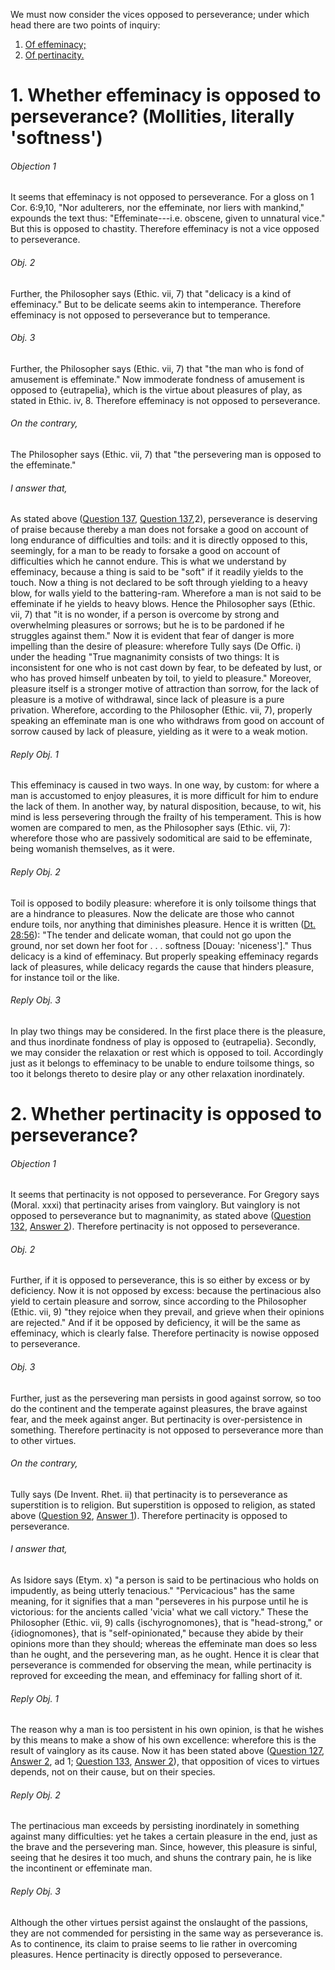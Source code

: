 We must now consider the vices opposed to perseverance; under which head there are two points of inquiry:  

1. [ Of effeminacy;](#1.%20Whether%20effeminacy%20is%20opposed%20to%20perseverance?%20(Mollities,%20literally%20'softness'))
2. [ Of pertinacity.](#2.%20Whether%20pertinacity%20is%20opposed%20to%20perseverance?)



# 1. Whether effeminacy is opposed to perseverance? (Mollities, literally 'softness')

###### Objection 1
It seems that effeminacy is not opposed to perseverance. For a gloss on 1 Cor. 6:9,10, "Nor adulterers, nor the effeminate, nor liers with mankind," expounds the text thus: "Effeminate---i.e. obscene, given to unnatural vice." But this is opposed to chastity. Therefore effeminacy is not a vice opposed to perseverance.

###### Obj. 2
Further, the Philosopher says (Ethic. vii, 7) that "delicacy is a kind of effeminacy." But to be delicate seems akin to intemperance. Therefore effeminacy is not opposed to perseverance but to temperance.  

###### Obj. 3
Further, the Philosopher says (Ethic. vii, 7) that "the man who is fond of amusement is effeminate." Now immoderate fondness of amusement is opposed to {eutrapelia}, which is the virtue about pleasures of play, as stated in Ethic. iv, 8. Therefore effeminacy is not opposed to perseverance.  

###### On the contrary,
The Philosopher says (Ethic. vii, 7) that "the persevering man is opposed to the effeminate."  

###### I answer that,
As stated above ([Question 137](137.%20Perseverance.md), [Question 137](137.%20Perseverance.md),2), perseverance is deserving of praise because thereby a man does not forsake a good on account of long endurance of difficulties and toils: and it is directly opposed to this, seemingly, for a man to be ready to forsake a good on account of difficulties which he cannot endure. This is what we understand by effeminacy, because a thing is said to be "soft" if it readily yields to the touch. Now a thing is not declared to be soft through yielding to a heavy blow, for walls yield to the battering-ram. Wherefore a man is not said to be effeminate if he yields to heavy blows. Hence the Philosopher says (Ethic. vii, 7) that "it is no wonder, if a person is overcome by strong and overwhelming pleasures or sorrows; but he is to be pardoned if he struggles against them." Now it is evident that fear of danger is more impelling than the desire of pleasure: wherefore Tully says (De Offic. i) under the heading "True magnanimity consists of two things: It is inconsistent for one who is not cast down by fear, to be defeated by lust, or who has proved himself unbeaten by toil, to yield to pleasure." Moreover, pleasure itself is a stronger motive of attraction than sorrow, for the lack of pleasure is a motive of withdrawal, since lack of pleasure is a pure privation. Wherefore, according to the Philosopher (Ethic. vii, 7), properly speaking an effeminate man is one who withdraws from good on account of sorrow caused by lack of pleasure, yielding as it were to a weak motion.  

###### Reply Obj. 1
This effeminacy is caused in two ways. In one way, by custom: for where a man is accustomed to enjoy pleasures, it is more difficult for him to endure the lack of them. In another way, by natural disposition, because, to wit, his mind is less persevering through the frailty of his temperament. This is how women are compared to men, as the Philosopher says (Ethic. vii, 7): wherefore those who are passively sodomitical are said to be effeminate, being womanish themselves, as it were.  

###### Reply Obj. 2
Toil is opposed to bodily pleasure: wherefore it is only toilsome things that are a hindrance to pleasures. Now the delicate are those who cannot endure toils, nor anything that diminishes pleasure. Hence it is written ([Dt. 28:56](http://bible.gospelcom.net/bible?Dt++28:56)): "The tender and delicate woman, that could not go upon the ground, nor set down her foot for . . . softness \[Douay: 'niceness'\]." Thus delicacy is a kind of effeminacy. But properly speaking effeminacy regards lack of pleasures, while delicacy regards the cause that hinders pleasure, for instance toil or the like.  

###### Reply Obj. 3
In play two things may be considered. In the first place there is the pleasure, and thus inordinate fondness of play is opposed to {eutrapelia}. Secondly, we may consider the relaxation or rest which is opposed to toil. Accordingly just as it belongs to effeminacy to be unable to endure toilsome things, so too it belongs thereto to desire play or any other relaxation inordinately.  




# 2. Whether pertinacity is opposed to perseverance? 

###### Objection 1
It seems that pertinacity is not opposed to perseverance. For Gregory says (Moral. xxxi) that pertinacity arises from vainglory. But vainglory is not opposed to perseverance but to magnanimity, as stated above ([Question 132](132.%20Vainglory.md), [Answer 2](132.%20Vainglory.md#2.%20Whether%20vainglory%20is%20opposed%20to%20magnanimity?%20)). Therefore pertinacity is not opposed to perseverance.  

###### Obj. 2
Further, if it is opposed to perseverance, this is so either by excess or by deficiency. Now it is not opposed by excess: because the pertinacious also yield to certain pleasure and sorrow, since according to the Philosopher (Ethic. vii, 9) "they rejoice when they prevail, and grieve when their opinions are rejected." And if it be opposed by deficiency, it will be the same as effeminacy, which is clearly false. Therefore pertinacity is nowise opposed to perseverance.  

###### Obj. 3
Further, just as the persevering man persists in good against sorrow, so too do the continent and the temperate against pleasures, the brave against fear, and the meek against anger. But pertinacity is over-persistence in something. Therefore pertinacity is not opposed to perseverance more than to other virtues.  

###### On the contrary,
Tully says (De Invent. Rhet. ii) that pertinacity is to perseverance as superstition is to religion. But superstition is opposed to religion, as stated above ([Question 92](../../92.%20Vices%20Opposed%20to%20Religion/92.%20Superstition,%20I.e.%20by%20Way%20of%20Excess/92.%20Superstition.md), [Answer 1](../../92.%20Vices%20Opposed%20to%20Religion/92.%20Superstition,%20I.e.%20by%20Way%20of%20Excess/92.%20Superstition.md#1.%20Whether%20superstition%20is%20a%20vice%20contrary%20to%20religion?%20)). Therefore pertinacity is opposed to perseverance.  

###### I answer that,
As Isidore says (Etym. x) "a person is said to be pertinacious who holds on impudently, as being utterly tenacious." "Pervicacious" has the same meaning, for it signifies that a man "perseveres in his purpose until he is victorious: for the ancients called 'vicia' what we call victory." These the Philosopher (Ethic. vii, 9) calls {ischyrognomones}, that is "head-strong," or {idiognomones}, that is "self-opinionated," because they abide by their opinions more than they should; whereas the effeminate man does so less than he ought, and the persevering man, as he ought. Hence it is clear that perseverance is commended for observing the mean, while pertinacity is reproved for exceeding the mean, and effeminacy for falling short of it.

###### Reply Obj. 1
The reason why a man is too persistent in his own opinion, is that he wishes by this means to make a show of his own excellence: wherefore this is the result of vainglory as its cause. Now it has been stated above ([Question 127](127.%20Daring%20(Excessive%20Daring%20or%20Foolhardiness).md), [Answer 2](127.%20Daring%20(Excessive%20Daring%20or%20Foolhardiness).md#2.%20Whether%20daring%20is%20opposed%20to%20fortitude?%20), ad 1; [Question 133](133.%20Pusillanimity.md), [Answer 2](133.%20Pusillanimity.md#2.%20Whether%20pusillanimity%20is%20opposed%20to%20magnanimity?%20)), that opposition of vices to virtues depends, not on their cause, but on their species.  

###### Reply Obj. 2
The pertinacious man exceeds by persisting inordinately in something against many difficulties: yet he takes a certain pleasure in the end, just as the brave and the persevering man. Since, however, this pleasure is sinful, seeing that he desires it too much, and shuns the contrary pain, he is like the incontinent or effeminate man.  

###### Reply Obj. 3
Although the other virtues persist against the onslaught of the passions, they are not commended for persisting in the same way as perseverance is. As to continence, its claim to praise seems to lie rather in overcoming pleasures. Hence pertinacity is directly opposed to perseverance.